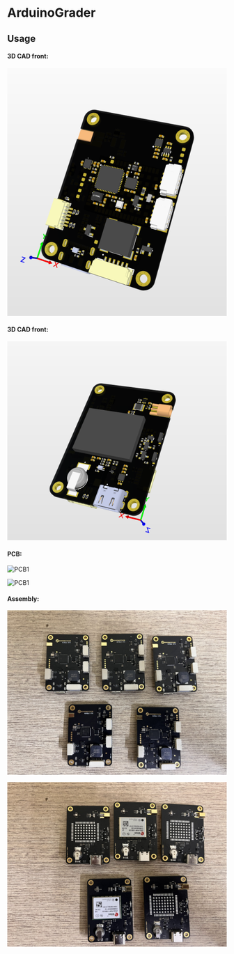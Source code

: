 # ArduinoGrader

## Usage

#### 3D CAD front:

![3D Front](images/Front.png)

#### 3D CAD front:

![3D Back](images/Back.png)

#### PCB:

![PCB1](images/pcb(3).jpg)

![PCB1](images/pcb(1).jpg)

#### Assembly:

![PCB1](images/Assembly(2).jpg)

![PCB1](images/Assembly(1).jpg)